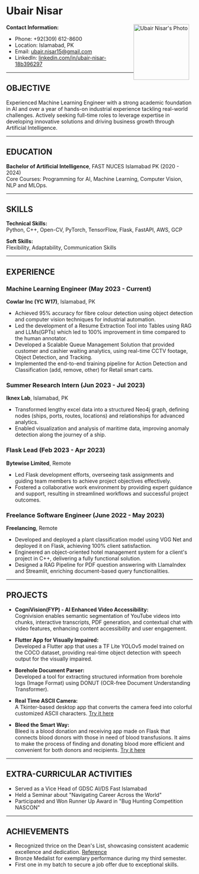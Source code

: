 # Ubair Nisar

<div style="float: right; margin: 0 10px 10px 0;">
  <img src="photo.png" alt="Ubair Nisar's Photo" width="150"/>
</div>

**Contact Information:**

- Phone: +92(309) 612-8600
- Location: Islamabad, PK
- Email: [ubair.nisar15@gmail.com](mailto:ubair.nisar15@gmail.com)
- LinkedIn: [linkedin.com/in/ubair-nisar-18b396297](https://www.linkedin.com/in/ubair-nisar-18b396297/)

---

## OBJECTIVE

Experienced Machine Learning Engineer with a strong academic foundation in AI and over a year of hands-on industrial experience tackling real-world challenges. Actively seeking full-time roles to leverage expertise in developing innovative solutions and driving business growth through Artificial Intelligence.

---

## EDUCATION

**Bachelor of Artificial Intelligence**, FAST NUCES Islamabad PK (2020 - 2024)  
Core Courses: Programming for AI, Machine Learning, Computer Vision, NLP and MLOps.

---

## SKILLS

**Technical Skills:**  
Python, C++, Open-CV, PyTorch, TensorFlow, Flask, FastAPI, AWS, GCP

**Soft Skills:**  
Flexibility, Adaptability, Communication Skills

---

## EXPERIENCE

### Machine Learning Engineer (May 2023 - Current)
**Cowlar Inc (YC W17)**, Islamabad, PK
- Achieved 95% accuracy for fibre colour detection using object detection and computer vision techniques for industrial automation.
- Led the development of a Resume Extraction Tool into Tables using RAG and LLMs(GPTs) which led to 100% improvement in time compared to the human annotator.
- Developed a Scalable Queue Management Solution that provided customer and cashier waiting analytics, using real-time CCTV footage, Object Detection, and Tracking.
- Implemented the end-to-end training pipeline for Action Detection and Classification (add, remove, other) for Retail smart carts.

### Summer Research Intern (Jun 2023 - Jul 2023)
**Iknex Lab**, Islamabad, PK
- Transformed lengthy excel data into a structured Neo4j graph, defining nodes (ships, ports, routes, locations) and relationships for advanced analytics.
- Enabled visualization and analysis of maritime data, improving anomaly detection along the journey of a ship.

### Flask Lead (Feb 2023 - Apr 2023)
**Bytewise Limited**, Remote
- Led Flask development efforts, overseeing task assignments and guiding team members to achieve project objectives effectively.
- Fostered a collaborative work environment by providing expert guidance and support, resulting in streamlined workflows and successful project outcomes.

### Freelance Software Engineer (June 2022 - May 2023)
**Freelancing**, Remote
- Developed and deployed a plant classification model using VGG Net and deployed it on Flask, achieving 100% client satisfaction.
- Engineered an object-oriented hotel management system for a client's project in C++, delivering a fully functional solution.
- Designed a RAG Pipeline for PDF question answering with LlamaIndex and Streamlit, enriching document-based query functionalities.

---

## PROJECTS

- **CogniVision(FYP) - AI Enhanced Video Accessibility:**  
  Cognivision enables semantic segmentation of YouTube videos into chunks, interactive transcripts, PDF generation, and contextual chat with video features, enhancing content accessibility and user engagement.

- **Flutter App for Visually Impaired:**  
  Developed a Flutter app that uses a TF Lite YOLOv5 model trained on the COCO dataset, providing real-time object detection with speech output for the visually impaired.

- **Borehole Document Parser:**  
  Developed a tool for extracting structured information from borehole logs (Image Format) using DONUT (OCR-free Document Understanding Transformer).

- **Real Time ASCII Camera:**  
  A Tkinter-based desktop app that converts the camera feed into colorful customized ASCII characters. [Try it here](https://github.com/ubairnisar/ASCII-Cam)

- **Bleed the Smart Way:**  
  Bleed is a blood donation and receiving app made on Flask that connects blood donors with those in need of blood transfusions. It aims to make the process of finding and donating blood more efficient and convenient for both donors and recipients. [Try it here](https://github.com/ubairnisar/bleed)

---

## EXTRA-CURRICULAR ACTIVITIES

- Served as a Vice Head of GDSC AI/DS Fast Islamabad
- Held a Seminar about "Navigating Career Across the World"
- Participated and Won Runner Up Award in "Bug Hunting Competition NASCON"

---

## ACHIEVEMENTS

- Recognized thrice on the Dean's List, showcasing consistent academic excellence and dedication. [Reference](https://www.nu.edu.pk/Campus/Islamabad/DeanLists)
- Bronze Medalist for exemplary performance during my third semester.
- First one in my batch to secure a job offer due to exceptional skills.
